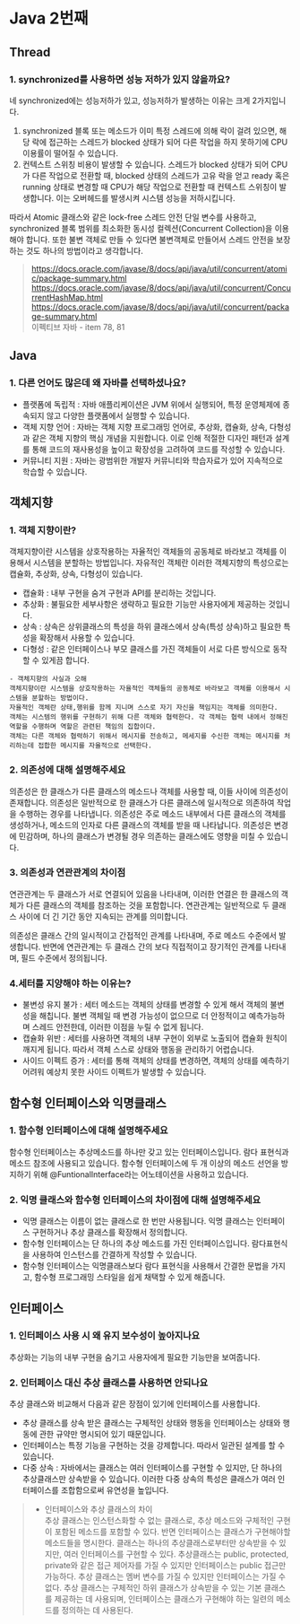 # Java 2번째

## Thread
### 1. synchronized를 사용하면 성능 저하가 있지 않을까요?
네 synchronized에는 성능저하가 있고, 성능저하가 발생하는 이유는 크게 2가지입니다.

1. synchronized 블록 또는 메소드가 이미 특정 스레드에 의해 락이 걸려 있으면, 해당 락에 접근하는 스레드가 blocked 상태가 되어 다른 작업을 하지 못하기에 CPU 이용률이 떨어질 수 있습니다.
2. 컨텍스트 스위칭 비용이 발생할 수 있습니다. 스레드가 blocked 상태가 되어 CPU가 다른 작업으로 전환할 때, blocked 상태의 스레드가 고유 락을 얻고 ready 혹은 running 상태로 변경할 때 CPU가 해당 작업으로 전환할 때 컨텍스트 스위칭이 발생합니다. 이는 오버헤드를 발생시켜 시스템 성능을 저하시킵니다.

따라서 Atomic 클래스와 같은 lock-free 스레드 안전 단일 변수를 사용하고, synchronized 블록 범위를 최소화한 동시성 컬렉션(Concurrent Collection)을 이용해야 합니다. 또한 불변 객체로 만들 수 있다면 불변객체로 만들어서 스레드 안전을 보장하는 것도 하나의 방법이라고 생각합니다.

> https://docs.oracle.com/javase/8/docs/api/java/util/concurrent/atomic/package-summary.html
> https://docs.oracle.com/javase/8/docs/api/java/util/concurrent/ConcurrentHashMap.html 
> https://docs.oracle.com/javase/8/docs/api/java/util/concurrent/package-summary.html
> <br> 이펙티브 자바 - item 78, 81

## Java
### 1. 다른 언어도 많은데 왜 자바를 선택하셨나요?

* 플랫폼에 독립적 : 자바 애플리케이션은 JVM 위에서 실행되어, 특정 운영체제에 종속되지 않고 다양한 플랫폼에서 실행할 수 있습니다.
* 객체 지향 언어 : 자바는 객체 지향 프로그래밍 언어로, 추상화, 캡슐화, 상속, 다형성과 같은 객체 지향의 핵심 개념을 지원합니다. 이로 인해 적절한 디자인 패턴과 설계를 통해 코드의 재사용성을 높이고 확장성을 고려하여 코드를 작성할 수 있습니다.
* 커뮤니티 지원 : 자바는 광범위한 개발자 커뮤니티와 학습자료가 있어 지속적으로 학습할 수 있습니다.

## 객체지향
### 1. 객체 지향이란?
객체지향이란 시스템을 상호작용하는 자율적인 객체들의 공동체로 바라보고 객체를 이용해서 시스템을 분할하는 방법입니다. 자유적인 객체란 
이러한 객체지향의 특성으로는 캡슐화, 추상화, 상속, 다형성이 있습니다.
* 캡슐화 : 내부 구현을 숨겨 구현과 API를 분리하는 것입니다.
* 추상화 : 불필요한 세부사항은 생략하고 필요한 기능만 사용자에게 제공하는 것입니다.
* 상속 : 상속은 상위클래스의 특성을 하위 클래스에서 상속(특성 상속)하고 필요한 특성을 확장해서 사용할 수 있습니다.
* 다형성 : 같은 인터페이스나 부모 클래스를 가진 객체들이 서로 다른 방식으로 동작할 수 있게끔 합니다.

```
- 객체지향의 사실과 오해
객체지향이란 시스템을 상호작용하는 자율적인 객체들의 공동체로 바라보고 객체를 이용해서 시스템을 분할하는 방법이다.
자율적인 객체란 상태,행위를 함께 지니며 스스로 자기 자신을 책임지는 객체를 의미한다.
객체는 시스템의 행위를 구현하기 위해 다른 객체와 협력한다. 각 객체는 협력 내에서 정해진 역할을 수행하며 역할은 관련된 책임의 집합이다.
객체는 다른 객체와 협력하기 위해서 메시지를 전송하고, 메세지를 수신한 객체는 메시지를 처리하는데 접합한 메시지를 자율적으로 선택한다.
```

### 2. 의존성에 대해 설명해주세요
의존성은 한 클래스가 다른 클래스의 메소드나 객체를 사용할 때, 이들 사이에 의존성이 존재합니다. 의존성은 일반적으로 한 클래스가 다른 클래스에 일시적으로 의존하여 작업을 수행하는 경우를 나타냅니다. 의존성은 주로 메소드 내부에서 다른 클래스의 객체를 생성하거나, 메소드의 인자로 다른 클래스의 객체를 받을 때 나타납니다. 의존성은 변경에 민감하며, 하나의 클래스가 변경될 경우 의존하는 클래스에도 영향을 미칠 수 있습니다.

### 3. 의존성과 연관관계의 차이점
연관관계는 두 클래스가 서로 연결되어 있음을 나타내며, 이러한 연결은 한 클래스의 객체가 다른 클래스의 객체를 참조하는 것을 포함합니다. 연관관계는 일반적으로 두 클래스 사이에 더 긴 기간 동안 지속되는 관계를 의미합니다.

의존성은 클래스 간의 일시적이고 간접적인 관계를 나타내며, 주로 메소드 수준에서 발생합니다. 반면에 연관관계는 두 클래스 간의 보다 직접적이고 장기적인 관계를 나타내며, 필드 수준에서 정의됩니다.

### 4.세터를 지양해야 하는 이유는?
* 불변성 유지 불가 : 세터 메소드는 객체의 상태를 변경할 수 있게 해서 객체의 불변성을 해칩니다. 불변 객체일 때 변경 가능성이 없으므로 더 안정적이고 예측가능하며 스레드 안전한데, 이러한 이점을 누릴 수 없게 됩니다. 
* 캡슐화 위반 : 세터를 사용하면 객체의 내부 구현이 외부로 노출되어 캡슐화 원칙이 깨지게 됩니다. 따라서 객체 스스로 상태와 행동을 관리하기 어렵습니다.
* 사이드 이펙트 증가 : 세터를 통해 객체의 상태를 변경하면, 객체의 상태를 예측하기 어려워 예상치 못한 사이드 이펙트가 발생할 수 있습니다.

## 함수형 인터페이스와 익명클래스
### 1. 함수형 인터페이스에 대해 설명해주세요
함수형 인터페이스는 추상메소드를 하나만 갖고 있는 인터페이스입니다. 람다 표현식과 메소드 참조에 사용되고 있습니다. 함수형 인터페이스에 두 개 이상의 메소드 선언을 방지하기 위해 @FuntionalInterface라는 어노테이션을 사용하고 있습니다.
### 2. 익명 클래스와 함수형 인터페이스의 차이점에 대해 설명해주세요
* 익명 클래스는 이름이 없는 클래스로 한 번만 사용됩니다. 익명 클래스는 인터페이스 구현하거나 추상 클래스를 확장해서 정의합니다.
* 함수형 인터페이스는 단 하나의 추상 메소드를 가진 인터페이스입니다. 람다표현식을 사용하여 인스턴스를 간결하게 작성할 수 있습니다.
* 함수형 인터페이스는 익명클래스보다 람다 표현식을 사용해서 간결한 문법을 가지고, 함수형 프로그래밍 스타일을 쉽게 채택할 수 있게 해줍니다.

## 인터페이스
### 1. 인터페이스 사용 시 왜 유지 보수성이 높아지나요
추상화는 기능의 내부 구현을 숨기고 사용자에게 필요한 기능만을 보여줍니다. 

### 2. 인터페이스 대신 추상 클래스를 사용하면 안되나요
추상 클래스와 비교해서 다음과 같은 장점이 있기에 인터페이스를 사용합니다.
* 추상 클래스를 상속 받은 클래스는 구체적인 상태와 행동을 인터페이스는 상태와 행동에 관한 규약만 명시되어 있기 때문입니다.  
* 인터페이스는 특정 기능을 구현하는 것을 강제합니다. 따라서 일관된 설계를 할 수 있습니다. 
* 다중 상속 : 자바에서는 클래스는 여러 인터페이스를 구현할 수 있지만, 단 하나의 추상클래스만 상속받을 수 있습니다. 이러한 다중 상속의 특성은 클래스가 여러 인터페이스를 조합함으로써 유연성을 높입니다.


> - 인터페이스와 추상 클래스의 차이
> <br> 추상 클래스는 인스턴스화할 수 없는 클래스로, 추상 메소드와 구체적인 구현이 포함된 메소드를 포함할 수 있다. 반면 인터페이스는 클래스가 구현해야할 메소드들을 명시한다. 클래스는 하나의 추상클래스로부터만 상속받을 수 있지만, 여러 인터페이스를 구현할 수 있다. 추상클래스는 public, protected, private와 같은 접근 제어자를 가질 수 있지만 인터페이스는 public 접근만 가능하다. 추상 클래스는 멤버 변수를 가질 수 있지만 인터페이스는 가질 수 없다. 추상 클래스는 구체적인 하위 클래스가 상속받을 수 있는 기본 클래스를 제공하는 데 사용되며, 인터페이스는 클래스가 구현해야 하는 일련의 메소드를 정의하는 데 사용된다. 